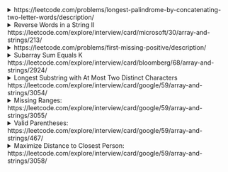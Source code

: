 <details>
  <summary>https://leetcode.com/problems/longest-palindrome-by-concatenating-two-letter-words/description/
  </summary>
  
  You are given an array of strings words. Each element of words consists of two lowercase English letters.

Create the longest possible palindrome by selecting some elements from words and concatenating them in any order. Each element can be selected at most once.

Return the length of the longest palindrome that you can create. If it is impossible to create any palindrome, return 0.

A palindrome is a string that reads the same forward and backward.
  
  ```cs
  public int LongestPalindrome(string[] words) {
      //dictionary to store: 
      //  - Item1: This word can be in middle or not. Same character can be in middle, ex: 'aa', 'bb'. 'ab' or 'yz' cannot. 
      //  - Item2: The frequence of a word
      //  - Item3: The frequence of a REVERSED word
      //If a dic["te"] has value like (false, 3, 4) means 'te' appeared 3 times, and 'et' appeared 4 times
      //We can use 'tetete' and 'etetet' 
      var dic = new Dictionary<string, (bool, int, int)>();
      foreach(var word in words) {
          if (word[0] == word[1]) { //Can put anywhere
              dic[word] = (true, dic.ContainsKey(word) ? dic[word].Item2 + 1 : 1, 0);
          }
          else {
              var reverse = word[1].ToString() + word[0].ToString();
              if (dic.ContainsKey(word)) {
                  dic[word] = (false, dic[word].Item2 + 1, dic[word].Item3);
              }
              else if (dic.ContainsKey(reverse)) {
                  dic[reverse] = (false, dic[reverse].Item2 , dic[reverse].Item3 + 1);
              }
              else {
                  dic[word] = (false,1, 0);
              }
          }
      } 

      var pairs = 0;
      var middle = 0; 
      foreach(var item in dic) {
          if (item.Value.Item1) {
              if (item.Value.Item2 % 2 == 0) {
                  pairs += item.Value.Item2; //Use all 
              }
              else {
                  pairs += item.Value.Item2 - 1;// If 'aa' appear 5 times --> Use 4 pairs and middle
                  middle = 1;
              }
          } else {
              var min = Math.Min(item.Value.Item2, item.Value.Item3);
              pairs += min * 2;
          }
      }

      return (pairs + middle) * 2;

  }
  ```


</details>

<details>
  <summary>Reverse Words in a String II https://leetcode.com/explore/interview/card/microsoft/30/array-and-strings/213/
  </summary>
  
  ```cs
  public void ReverseWords(char[] s) {
      //Reverse whole array 
      for (int i=0; i< s.Length/2; i++) {
          var t = s[i]; 
          s[i] = s[s.Length - 1 - i];
          s[s.Length - 1 - i] = t;            
      }

      //Reverse each word
      int left = 0, right = 0; 
      while (right <= s.Length) {            
          if (right == s.Length || s[right] == ' ') {
              var mid = (right - left) /2;                
              for (int i=0; i< mid ; i++) {
                  var t = s[left + i]; 
                  s[left + i] = s[right - 1 - i]; 
                  s[right - 1 - i] = t;                    
              }
              left = right + 1; 
              right = left;
          }
          else {
              right++;
          }
      }
  }
  ```
  
 </details>


<details>
  <summary>https://leetcode.com/problems/first-missing-positive/description/
  </summary>

Given an unsorted integer array nums, return the smallest missing positive integer.

You must implement an algorithm that runs in O(n) time and uses constant extra space.

```cs
public int FirstMissingPositive(int[] nums) {
    //Concept: There is N numbers, 
    //The smallest missing number must be from 1 to N + 1
    //No larger than N + 1
    var N = nums.Length; 
    var marked = new bool[nums.Length + 2]; //0 --> N + 1 --> N + 2 items 
    var curr = 1; 
    for(var i=0; i< nums.Length; i++) {
        if (nums[i] <= 0    //Negative number 
            || nums[i] > N + 1   //Ignore  
            || marked[nums[i]]   ) { //Duplicated           
            continue;
        }
        else {
            marked[nums[i]] = true; 
            if (nums[i] == curr) {
                while (marked[curr]) {
                    curr++;
                }
            }                
        }
    }
    return curr;
}
```
  
</details>

<details>
  <summary>Subarray Sum Equals K https://leetcode.com/explore/interview/card/bloomberg/68/array-and-strings/2924/</summary>
  
  Given an array of integers <code>nums</code> and an integer <code>k</code>, return the total number of subarrays whose sum equals to <code>k</code>.

  A subarray is a contiguous non-empty sequence of elements within an array.

  ```cs
  public int SubarraySum(int[] nums, int k) {
        /*O (n^2) for time, O(1) for space*/
        /*
        var count = 0; 
        for (int i=0; i< nums.Length; i++) {
            var sum =0; 
            for (int j=i; j< nums.Length; j++) {
                sum += nums[j];                
                if (sum == k) {
                    count++;
                }
            }            
        }
        return count;
        */
        
        /*Best way*/
        /*O(n) for time, O(n) for space*/
        var dic = new Dictionary<int,int>();//store sum & count
        dic[0] = 1; //Set value
        var count =0;
        var sum = 0;
        for (int i=0; i< nums.Length; i++) {
            sum += nums[i];            
            if (dic.ContainsKey(sum - k)) {
                count += dic[sum -k];
            }            
            dic[sum] = dic.ContainsKey(sum) ? dic[sum] + 1 : 1; 
        }
        return count;
    }
```  
</details>  


<details>
<summary>Longest Substring with At Most Two Distinct Characters https://leetcode.com/explore/interview/card/google/59/array-and-strings/3054/</summary>

Given a string s, return the length of the longest substring that contains at most two distinct characters.

```cs
public int LengthOfLongestSubstringTwoDistinct(string s) {
    int ans =0, left = 0, right =0;
    var dic = new Dictionary<char, int>(); //Save last character position
                                            //make sure dic always contains 2 items
                                            //If there is a new characters, try to remove item 
                                            //with smaller value
    while (right < s.Length) {
        var c = s[right];             
        if (!dic.ContainsKey(c) && dic.Count >= 2) { 
            var keys = dic.Keys.ToList();
            var removedKey = dic[keys[0]] < dic[keys[1]] ? keys[0] : keys[1];
            left = dic[removedKey] + 1; 
            dic.Remove(removedKey);                    
        }
        dic[c] = right;
        ans = Math.Max(ans, right - left + 1);            
        right++;
    }        
    return ans;
}
```
</details>
  
<details>
  <summary>  Missing Ranges: https://leetcode.com/explore/interview/card/google/59/array-and-strings/3055/</summary>
  
  ```cs
  string Range(int left, int right) {
        if (left < right) 
            return $"{left}->{right}";
        else if (left == right)
            return $"{left}";
        else 
            return "";
    }
    public IList<string> FindMissingRanges(int[] nums, int lower, int upper) {
        var ans = new List<string>();         
        if (nums.Length == 0) {
            var s1 = Range(lower, upper);
            if (s1 != "")
                ans.Add(s1);
            return ans;
        }        
        //Add from lower to nums[0]
        var s = Range(lower, nums[0] - 1);
        if (s != "")
            ans.Add(s);        
        //Add from nums[0] to nums[ n - 1]
        for (int i=0; i< nums.Length - 1; i++) {
            s = Range(nums[i] + 1, nums[i +1] - 1);
            if (s != "")
                ans.Add(s);
        }        
        //Add from nums[n-1] to upper
        s = Range(nums[nums.Length - 1] + 1, upper);
        if (s != "")
                ans.Add(s);
        return ans; 
    }
  ```
</details>

  
  <details>
    <summary>Valid Parentheses: https://leetcode.com/explore/interview/card/google/59/array-and-strings/467/ </summary>
    
    
```cs
public bool IsValid(string s) {
    //Time: O(n). 
    //Space: O(n)
    var stack = new Stack<char>(); 
    foreach(var c in s) {
        if (c == '(' || c == '[' || c == '{') {
            stack.Push(c);
        }
        else { //Close } ) ]
            if (stack.Count == 0) {
                return false; 
            }
            else {
                var open = stack.Pop();
                if ((open == '[' && c != ']') || (open == '{' && c != '}') 
                    || (open == '(' && c != ')'))                      
                    return false;
            }
        }
    }
    return stack.Count == 0;
}
```
  </details>
    
    
<details>
  <summary>Maximize Distance to Closest Person: https://leetcode.com/explore/interview/card/google/59/array-and-strings/3058/</summary>
  
  
```cs
public int MaxDistToClosest(int[] seats) {
    //Find the max distance betwwen 2 existing persons
    //The distant between Alex to close person is = maxDistance / 2
    //For example: Distant is 5 --> max = 2
    //And need to take the left or right as well 
    // Something like this: 0 0 0 1 0 0 --> solve below
    var max = 0;        
    int left = 0;
    while (left < seats.Length && seats[left] == 0) {
        left++;
    }        
    max = Math.Max(max, left);
    //// Something like this: 0 1 0 0 0 0--> solve below
    int right = seats.Length - 1; 
    while (right >=0 && seats[right] == 0) {
        right--; 
    }
    max = Math.Max(max, seats.Length - right -1);      
    //Find the max between 2 nearest 1
    var index = 0;
    while (index < right) {
        index = left + 1;              
        while (seats[index] == 0) 
            index++;
        max = Math.Max(max, (index - left) / 2);            
        left = index;            
    }        
    return max;
}
```
</details>
